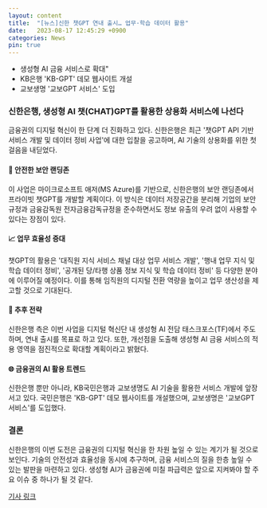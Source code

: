 ```yaml
---
layout: content
title:  "[뉴스]신한 챗GPT 연내 출시… 업무·학습 데이터 활용"
date:   2023-08-17 12:45:29 +0900
categories: News
pin: true
---
```


- 생성형 AI 금융 서비스로 확대"
- KB은행 'KB-GPT' 데모 웹사이트 개설
- 교보생명 '교보GPT 서비스' 도입


### 신한은행, 생성형 AI 챗(CHAT)GPT를 활용한 상용화 서비스에 나선다


금융권의 디지털 혁신이 한 단계 더 진화하고 있다. 신한은행은 최근 '챗GPT API 기반 서비스 개발 및 데이터 정비 사업'에 대한 입찰을 공고하며, AI 기술의 상용화를 위한 첫 걸음을 내딛었다.

#### 🔐 안전한 보안 랜딩존

이 사업은 마이크로소프트 애저(MS Azure)를 기반으로, 신한은행의 보안 랜딩존에서 프라이빗 챗GPT를 개발할 계획이다. 이 방식은 데이터 저장공간을 분리해 기업의 보안규정과 금융감독원 전자금융감독규정을 준수하면서도 정보 유출의 우려 없이 사용할 수 있다는 장점이 있다.

#### 📈 업무 효율성 증대

챗GPT의 활용은 '대직원 지식 서비스 채널 대상 업무 서비스 개발', '행내 업무 지식 및 학습 데이터 정비', '공개된 당/타행 상품 정보 지식 및 학습 데이터 정비' 등 다양한 분야에 이루어질 예정이다. 이를 통해 임직원의 디지털 전환 역량을 높이고 업무 생산성을 제고할 것으로 기대된다.

#### 🚀 추후 전략

신한은행 측은 이번 사업을 디지털 혁신단 내 생성형 AI 전담 태스크포스(TF)에서 주도하며, 연내 출시를 목표로 하고 있다. 또한, 개선점을 도출해 생성형 AI 금융 서비스의 적용 영역을 점진적으로 확대할 계획이라고 밝혔다.

#### 🌐 금융권의 AI 활용 트렌드

신한은행 뿐만 아니라, KB국민은행과 교보생명도 AI 기술을 활용한 서비스 개발에 앞장서고 있다. 국민은행은 'KB-GPT' 데모 웹사이트를 개설했으며, 교보생명은 '교보GPT 서비스'를 도입했다.

### 결론

신한은행의 이번 도전은 금융권의 디지털 혁신을 한 차원 높일 수 있는 계기가 될 것으로 보인다. 기술의 안전성과 효율성을 동시에 추구하며, 금융 서비스의 질을 한층 높일 수 있는 발판을 마련하고 있다. 생성형 AI가 금융권에 미칠 파급력은 앞으로 지켜봐야 할 주요 이슈 중 하나가 될 것 같다. 

[기사 링크](https://biz.newdaily.co.kr/site/data/html/2023/08/09/2023080900094.html)